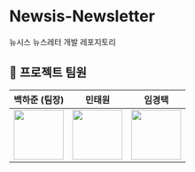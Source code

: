 # Newsis-Newsletter
뉴시스 뉴스레터 개발 레포지토리

## 🌻 프로젝트 팀원
| 백하준 (팀장) | 민태원 | 임경택 | 
|:---:| :---: | :---: |
|<a href="https://github.com/KIMGEEK"><img src="https://avatars.githubusercontent.com/u/67546862?v=4" width="90px" height="90px"/></a> | <a href="https://github.com/TaeWonM"><img src="https://avatars.githubusercontent.com/u/129059512?v=4" width="90px" height="90px"/></a>|<a href="https://github.com/KyeongTaek"><img src="https://avatars.githubusercontent.com/u/85470519?v=4" width="90px" height="90px"/></a> |
